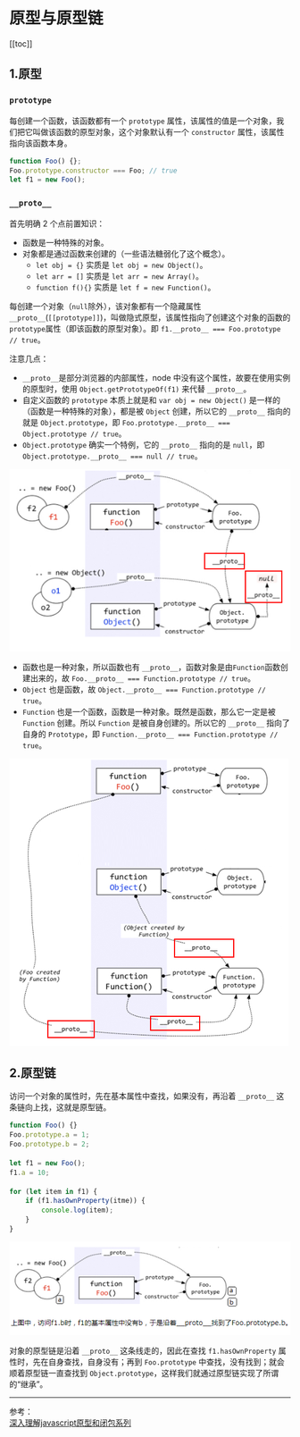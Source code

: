 # 原型与原型链

[[toc]]

## 1.原型

### `prototype`

每创建一个函数，该函数都有一个 `prototype` 属性，该属性的值是一个对象，我们把它叫做该函数的原型对象，这个对象默认有一个 `constructor` 属性，该属性指向该函数本身。

```js
function Foo() {};
Foo.prototype.constructor === Foo; // true
let f1 = new Foo();
```

### `__proto__`

首先明确 2 个点前置知识：

- 函数是一种特殊的对象。
- 对象都是通过函数来创建的（一些语法糖弱化了这个概念）。
    + `let obj = {}` 实质是 `let obj = new Object()`。
    + `let arr = []` 实质是 `let arr = new Array()`。
    + `function f(){}` 实质是 `let f = new Function()`。

每创建一个对象（`null`除外），该对象都有一个隐藏属性 `__proto__`(`[[prototype]]`)，叫做隐式原型，该属性指向了创建这个对象的函数的 `prototype`属性（即该函数的原型对象）。即 `f1.__proto__ === Foo.prototype // true`。

注意几点：

- `__proto__`是部分浏览器的内部属性，node 中没有这个属性，故要在使用实例的原型时，使用 `Object.getPrototypeOf(f1)` 来代替 `__proto__`。
- 自定义函数的 `prototype` 本质上就是和 `var obj = new Object()` 是一样的（函数是一种特殊的对象），都是被 `Object` 创建，所以它的 `__proto__` 指向的就是 `Object.prototype`，即 `Foo.prototype.__proto__ === Object.prototype // true`。
- `Object.prototype` 确实一个特例，它的 `__proto__` 指向的是 `null`，即 `Object.prototype.__proto__ === null // true`。

![原型示例1](./img/js01.png)

- 函数也是一种对象，所以函数也有 `__proto__`，函数对象是由`Function`函数创建出来的，故 `Foo.__proto__ === Function.prototype // true`。
- `Object` 也是函数，故 `Object.__proto__ === Function.prototype // true`。
- `Function` 也是一个函数，函数是一种对象。既然是函数，那么它一定是被 `Function` 创建。所以 `Function` 是被自身创建的。所以它的 `__proto__` 指向了自身的 `Prototype`，即 `Function.__proto__ === Function.prototype // true`。

![原型示例2](./img/js02.png)

## 2.原型链

访问一个对象的属性时，先在基本属性中查找，如果没有，再沿着 `__proto__` 这条链向上找，这就是原型链。

```js
function Foo() {}
Foo.prototype.a = 1;
Foo.prototype.b = 2;

let f1 = new Foo();
f1.a = 10;

for (let item in f1) {
    if (f1.hasOwnProperty(itme)) {
        console.log(item);
    }
}
```
![原型示例3](./img/js03.png)

对象的原型链是沿着 `__proto__` 这条线走的，因此在查找 `f1.hasOwnProperty` 属性时，先在自身查找，自身没有；再到 `Foo.prototype` 中查找，没有找到；就会顺着原型链一直查找到 `Object.prototype`，这样我们就通过原型链实现了所谓的“继承”。

***
参考：  
[深入理解javascript原型和闭包系列](http://www.cnblogs.com/wangfupeng1988/tag/%E5%8E%9F%E5%9E%8B/)